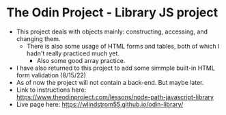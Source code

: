 # The Odin Project - Library JS project
- This project deals with objects mainly: constructing, accessing, and changing them.
    - There is also some usage of HTML forms and tables, both of which I hadn't really practiced much yet.
        - Also some good array practice. 
- I have also returned to this project to add some simmple built-in HTML form validation (8/15/22)
- As of now the project will not contain a back-end. But maybe later.
- Link to instructions here: <https://www.theodinproject.com/lessons/node-path-javascript-library>
- Live page here: https://wlindstrom55.github.io/odin-library/
